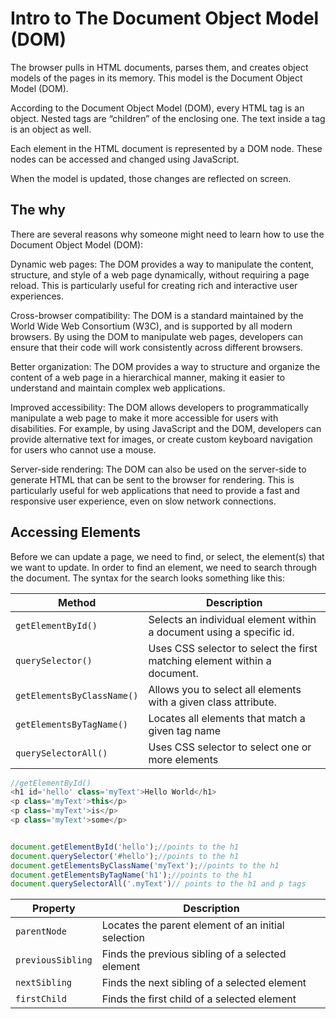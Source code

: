 # Intro to The Document Object Model (DOM)

The browser pulls in HTML documents, parses them, and creates object models of the pages in its memory. This model is the Document Object Model (DOM).

According to the Document Object Model (DOM), every HTML tag is an object. Nested tags are “children” of the enclosing one. The text inside a tag is an object as well.

Each element in the HTML document is represented by a DOM node. These nodes can be accessed and changed using JavaScript.

When the model is updated, those changes are reflected on screen.

## The why

There are several reasons why someone might need to learn how to use the Document Object Model (DOM):

Dynamic web pages: The DOM provides a way to manipulate the content, structure, and style of a web page dynamically, without requiring a page reload. This is particularly useful for creating rich and interactive user experiences.

Cross-browser compatibility: The DOM is a standard maintained by the World Wide Web Consortium (W3C), and is supported by all modern browsers. By using the DOM to manipulate web pages, developers can ensure that their code will work consistently across different browsers.

Better organization: The DOM provides a way to structure and organize the content of a web page in a hierarchical manner, making it easier to understand and maintain complex web applications.

Improved accessibility: The DOM allows developers to programmatically manipulate a web page to make it more accessible for users with disabilities. For example, by using JavaScript and the DOM, developers can provide alternative text for images, or create custom keyboard navigation for users who cannot use a mouse.

Server-side rendering: The DOM can also be used on the server-side to generate HTML that can be sent to the browser for rendering. This is particularly useful for web applications that need to provide a fast and responsive user experience, even on slow network connections.

## Accessing Elements
Before we can update a page, we need to find, or select, the element(s) that we want to update. In order to find an element, we need to search through the document. The syntax for the search looks something like this:

| Method | Description |
|----------|----------|
| `getElementById()` | Selects an individual element within a document using a specific id. |
| `querySelector()` | Uses CSS selector to select the first matching element within a document. | 
| `getElementsByClassName()` | Allows you to select all elements with a given class attribute. |
| `getElementsByTagName()` | Locates all elements that match a given tag name | 
| `querySelectorAll()` | Uses CSS selector to select one or more elements |

```js
//getElementById()
<h1 id='hello' class='myText'>Hello World</h1>
<p class='myText'>this</p>
<p class='myText'>is</p>
<p class='myText'>some</p>


document.getElementById('hello');//points to the h1
document.querySelector('#hello');//points to the h1
document.getElementsByClassName('myText');//points to the h1
document.getElementsByTagName('h1');//points to the h1
document.querySelectorAll('.myText')// points to the h1 and p tags
```

| Property | Description |
|----------|----------|
| `parentNode` | Locates the parent element of an initial selection |
| `previousSibling` | Finds the previous sibling of a selected element |
| `nextSibling` | Finds the next sibling of a selected element |
| `firstChild` | Finds the first child of a selected element |